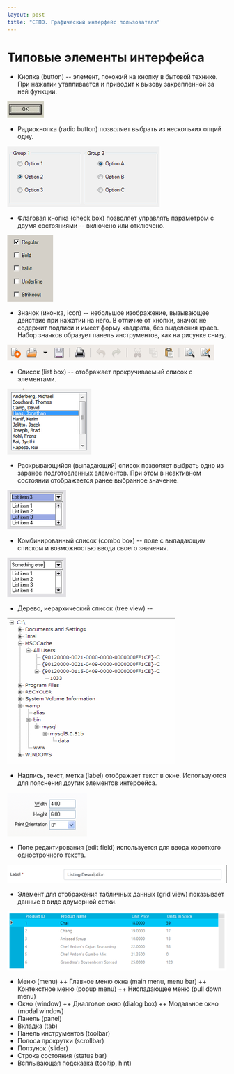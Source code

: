 ```yaml
---
layout: post
title: "СППО. Графический интерфейс пользователя"
---
```


# Типовые элементы интерфейса

+ Кнопка (button) -- элемент, похожий на кнопку в бытовой технике.
При нажатии утапливается и приводит к вызову закрепленной за ней функции.

![Стандартная кнопка в Windows](/assets/images/pushbutton.png)


+ Радиокнопка (radio button) позволяет выбрать из нескольких опций одну.

![Радиокнопка](/assets/images/radiobutton.png)


+ Флаговая кнопка (check box) позволяет управлять параметром с двумя состояниями -- включено или отключено.

![Флаговая кнопка в Windows](/assets/images/checkbox.png)

+ Значок (иконка, icon) -- небольшое изображение, вызывающее действие при нажатии на него.
В отличие от кнопки, значок не содержит подписи и имеет форму квадрата, без выделения краев.
Набор значков образует панель инструментов, как на рисунке снизу.

![Иконки в панели инструментов](/assets/images/icons.png)

+ Список (list box) -- отображает прокручиваемый список с элементами.

![Список в Windows](/assets/images/listbox.png)

+ Раскрывающийся (выпадающий) список позволяет выбрать одно из заранее подготовленных элементов.
При этом в неактивном состоянии отображается ранее выбранное значение.

![Выпадающий список в Windows](/assets/images/combobox.png)

+ Комбинированный список (combo box) -- поле с выпадающим списком и возможностью ввода своего значения.

![Комбинированный список в Windows](/assets/images/combobox2.png)

+ Дерево, иерархический список (tree view) -- 

![Иерархический список](/assets/images/treeview.png)

+ Надпись, текст, метка (label) отображает текст в окне.
Используются для пояснения других элементов интерфейса.

![Надпись](/assets/images/label.png)

+ Поле редактирования (edit field) используется для ввода короткого однострочного текста.

![Поле редактирования](/assets/images/editfield.png)

+ Элемент для отображения табличных данных (grid view) показывает данные в виде двумерной сетки.

![Отображение табличных данных](/assets/images/gridview.png)

+ Меню (menu)
 ++ Главное меню окна (main menu, menu bar)
 ++ Контекстное меню (popup menu)
 ++ Ниспадающее меню (pull down menu)
+ Окно (window)
 ++ Диалговое окно (dialog box)
 ++ Модальное окно (modal window)
+ Панель (panel)
+ Вкладка (tab)
+ Панель инструментов (toolbar)
+ Полоса прокрутки (scrollbar)
+ Ползунок (slider)
+ Строка состояния (status bar)
+ Всплывающая подсказка (tooltip, hint)

